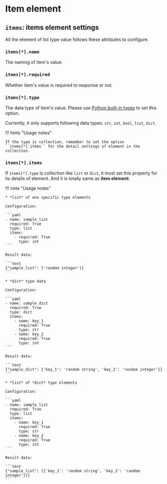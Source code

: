 # Item element

## ``items``: items element settings

All the element of list type value follows these attributes to configure.


### ``items[*].name``

The naming of item's value.


### ``items[*].required``

Whether item's value is required to response or not.


### ``items[*].type``

The data type of item's value. Please use [Python built-in types](https://docs.python.org/3/library/stdtypes.html) to set this option.

Currently, it only supports following data types: ``str``, ``int``, ``bool``, ``list``, ``dict``.

!!! hints "Usage notes"

    If the type is collection, remember to set the option ``items[*].items`` for the detail settings of element in the collection.


### ``items[*].items``

If ``items[*].type`` is collection like ``list`` or ``dict``, it must set this property for its details of element. And
it is totally same as **item element**.

!!! note "Usage notes"

    * *list* of one specific type elements

    Configuration:

    ```yaml
    - name: sample_list
      required: True
      type: list
      items:
        - required: True
          type: int
    ```

    Result data:

    ```text
    {"sample_list": ['random integer']}
    ```

    * *dict* type data

    Configuration:

    ```yaml
    - name: sample_dict
      required: True
      type: dict
      items:
        - name: key_1
          required: True
          type: str
        - name: key_2
          required: True
          type: int
    ```

    Result data:

    ```text
    {"sample_dict": {'key_1': 'random string', 'key_2': 'random integer'}}
    ```

    * *list* of *dict* type elements

    Configuration:

    ```yaml
    - name: sample_list
      required: True
      type: list
      items:
        - name: key_1
          required: True
          type: str
        - name: key_2
          required: True
          type: int
    ```

    Result data:

    ```text
    {"sample_list": [{'key_1': 'random string', 'key_2': 'random integer'}]}
    ```
